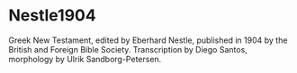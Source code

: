 Nestle1904
==========

Greek New Testament, edited by Eberhard Nestle, published in 1904 by the British and Foreign Bible Society. Transcription by Diego Santos, morphology by Ulrik Sandborg-Petersen.
